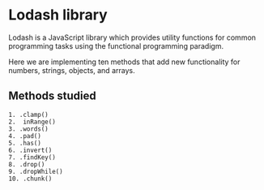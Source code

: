 #  Lodash library

Lodash is a JavaScript library which provides utility functions for common programming tasks using the functional programming paradigm.

Here we are implementing ten methods that add new functionality for numbers, strings, objects, and arrays.

##  Methods studied
    1. .clamp()
    2.  inRange()
    3. .words()
    4. .pad()
    5. .has()
    6. .invert()
    7. .findKey()
    8. .drop()
    9. .dropWhile()
    10. .chunk()
    

